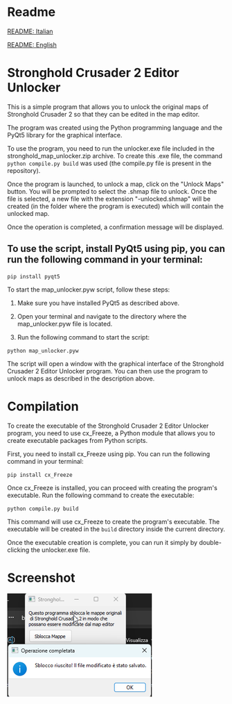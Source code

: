 # Readme
[README: Italian](./README_IT.md)

[README: English](./README.md)
# Stronghold Crusader 2 Editor Unlocker

This is a simple program that allows you to unlock the original maps of Stronghold Crusader 2 so that they can be edited in the map editor.

The program was created using the Python programming language and the PyQt5 library for the graphical interface.

To use the program, you need to run the unlocker.exe file included in the stronghold_map_unlocker.zip archive. To create this .exe file, the command `python compile.py build` was used (the compile.py file is present in the repository).

Once the program is launched, to unlock a map, click on the "Unlock Maps" button. You will be prompted to select the .shmap file to unlock. Once the file is selected, a new file with the extension "-unlocked.shmap" will be created (in the folder where the program is executed) which will contain the unlocked map.

Once the operation is completed, a confirmation message will be displayed.

## To use the script, install PyQt5 using pip, you can run the following command in your terminal:

```
pip install pyqt5
```

To start the map_unlocker.pyw script, follow these steps:

1. Make sure you have installed PyQt5 as described above.

2. Open your terminal and navigate to the directory where the map_unlocker.pyw file is located.

3. Run the following command to start the script:

```
python map_unlocker.pyw
```

The script will open a window with the graphical interface of the Stronghold Crusader 2 Editor Unlocker program. You can then use the program to unlock maps as described in the description above.

# Compilation
To create the executable of the Stronghold Crusader 2 Editor Unlocker program, you need to use cx_Freeze, a Python module that allows you to create executable packages from Python scripts.

First, you need to install cx_Freeze using pip. You can run the following command in your terminal:

```
pip install cx_Freeze
```

Once cx_Freeze is installed, you can proceed with creating the program's executable.
Run the following command to create the executable:

```
python compile.py build
```

This command will use cx_Freeze to create the program's executable. The executable will be created in the `build` directory inside the current directory.

Once the executable creation is complete, you can run it simply by double-clicking the unlocker.exe file.

# Screenshot

![SC2 Map Unlocker](https://github.com/nemmusu/sc2-map-unlocker/blob/main/screenshots/interface_example.png)